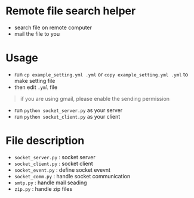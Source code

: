 # Remote file search helper
- search file on remote computer
- mail the file to you

# Usage
- run `cp example_setting.yml .yml` or `copy example_setting.yml .yml` to make setting file
- then edit `.yml` file
> if you are using gmail, please enable the sending permission
- run `python socket_server.py` as your server
- run `python socket_client.py` as your client

# File description
- `socket_server.py` : socket server
- `socket_client.py` : socket client
- `socket_event.py` : define socket evevnt
- `socket_comm.py` : handle socket communication
- `smtp.py` : handle mail seading
- `zip.py` : handle zip files
